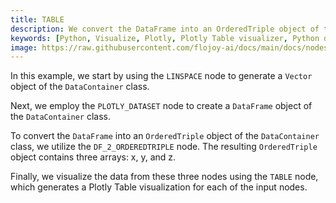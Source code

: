 ```yaml
---
title: TABLE
description: We convert the DataFrame into an OrderedTriple object of the DataContainer class. The resulting object contains three arrays (x, y, and z). Finally, we visualize the data from these three nodes using Plotly Table visualization for each of the input nodes.
keywords: [Python, Visualize, Plotly, Plotly Table visualizer, Python data table tool, Dynamic table creation, Table visualization examples, Flojoy Plotly nodes, Interactive data tables, Python data representation, Table creation with Plotly, Visualizing data with tables, Data table analysis]
image: https://raw.githubusercontent.com/flojoy-ai/docs/main/docs/nodes/VISUALIZERS/PLOTLY/TABLE/examples/EX1/output.jpeg
---
```


In this example, we start by using the `LINSPACE` node to generate a `Vector` object of the `DataContainer` class.

Next, we employ the `PLOTLY_DATASET` node to create a `DataFrame` object of the `DataContainer` class.

To convert the `DataFrame` into an `OrderedTriple` object of the `DataContainer` class, we utilize the `DF_2_ORDEREDTRIPLE` node. The resulting `OrderedTriple` object contains three arrays: x, y, and z.

Finally, we visualize the data from these three nodes using the `TABLE` node, which generates a Plotly Table visualization for each of the input nodes.